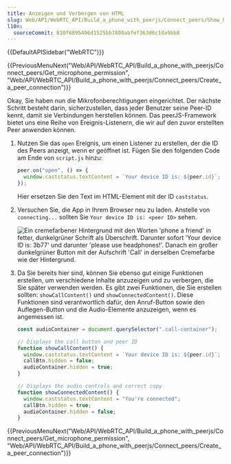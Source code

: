 ```yaml
---
title: Anzeigen und Verbergen von HTML
slug: Web/API/WebRTC_API/Build_a_phone_with_peerjs/Connect_peers/Show_hide_html
l10n:
  sourceCommit: 810f6895496d1525bb7800abfef363d6c1da9bb8
---
```


{{DefaultAPISidebar("WebRTC")}}

{{PreviousMenuNext("Web/API/WebRTC_API/Build_a_phone_with_peerjs/Connect_peers/Get_microphone_permission", "Web/API/WebRTC_API/Build_a_phone_with_peerjs/Connect_peers/Create_a_peer_connection")}}

Okay, Sie haben nun die Mikrofonberechtigungen eingerichtet. Der nächste Schritt besteht darin, sicherzustellen, dass jeder Benutzer seine Peer-ID kennt, damit sie Verbindungen herstellen können. Das peerJS-Framework bietet uns eine Reihe von Ereignis-Listenern, die wir auf den zuvor erstellten Peer anwenden können.

1. Nutzen Sie das `open` Ereignis, um einen Listener zu erstellen, der die ID des Peers anzeigt, wenn er geöffnet ist. Fügen Sie den folgenden Code am Ende von `script.js` hinzu:

   ```js
   peer.on("open", () => {
     window.caststatus.textContent = `Your device ID is: ${peer.id}`;
   });
   ```

   Hier ersetzen Sie den Text im HTML-Element mit der ID `caststatus`.

2. Versuchen Sie, die App in Ihrem Browser neu zu laden. Anstelle von `connecting...` sollten Sie `Your device ID is: <peer ID>` sehen.

   ![Ein cremefarbener Hintergrund mit den Worten 'phone a friend' in fetter, dunkelgrüner Schrift als Überschrift. Darunter sofort 'Your device ID is: 3b77' und darunter 'please use headphones!'. Danach ein großer dunkelgrüner Button mit der Aufschrift 'Call' in derselben Cremefarbe wie der Hintergrund.](app_showing_device_id.png)

3. Da Sie bereits hier sind, können Sie ebenso gut einige Funktionen erstellen, um verschiedene Inhalte anzuzeigen und zu verbergen, die Sie später verwenden werden. Es gibt zwei Funktionen, die Sie erstellen sollten: `showCallContent()` und `showConnectedContent()`. Diese Funktionen sind verantwortlich dafür, den Anruf-Button sowie den Auflegen-Button und die Audio-Elemente anzuzeigen, wenn es angemessen ist.

   ```js
   const audioContainer = document.querySelector(".call-container");

   // Displays the call button and peer ID
   function showCallContent() {
     window.caststatus.textContent = `Your device ID is: ${peer.id}`;
     callBtn.hidden = false;
     audioContainer.hidden = true;
   }

   // Displays the audio controls and correct copy
   function showConnectedContent() {
     window.caststatus.textContent = "You're connected";
     callBtn.hidden = true;
     audioContainer.hidden = false;
   }
   ```

{{PreviousMenuNext("Web/API/WebRTC_API/Build_a_phone_with_peerjs/Connect_peers/Get_microphone_permission", "Web/API/WebRTC_API/Build_a_phone_with_peerjs/Connect_peers/Create_a_peer_connection")}}
